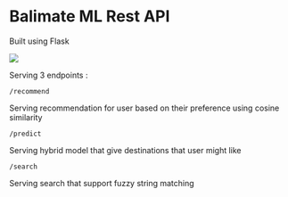 # Balimate ML Rest API

Built using Flask 

<img src="https://miro.medium.com/v2/resize:fit:4800/format:webp/1*0G5zu7CnXdMT9pGbYUTQLQ.png" />

Serving 3 endpoints :

`/recommend`

Serving recommendation for user based on their preference using cosine similarity
  
`/predict`

Serving hybrid model that give destinations that user might like
  
`/search`

Serving search that support fuzzy string matching
